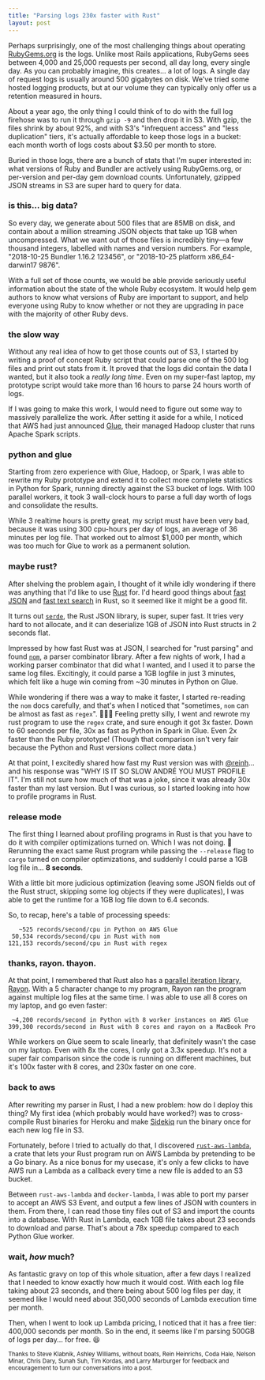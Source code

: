 ```yaml
---
title: "Parsing logs 230x faster with Rust"
layout: post
---
```

Perhaps surprisingly, one of the most challenging things about operating [RubyGems.org](https://rubygems.org) is the logs. Unlike most Rails applications, RubyGems sees between 4,000 and 25,000 requests per second, all day long, every single day. As you can probably imagine, this creates... a lot of logs. A single day of request logs is usually around 500 gigabytes on disk. We've tried some hosted logging products, but at our volume they can typically only offer us a retention measured in hours.

About a year ago, the only thing I could think of to do with the full log firehose was to run it through `gzip -9` and then drop it in S3. With gzip, the files shrink by about 92%, and with S3's "infrequent access" and "less duplication" tiers, it's actually affordable to keep those logs in a bucket: each month worth of logs costs about $3.50 per month to store.

Buried in those logs, there are a bunch of stats that I'm super interested in: what versions of Ruby and Bundler are actively using RubyGems.org, or per-version and per-day gem download counts. Unfortunately, gzipped JSON streams in S3 are super hard to query for data.

### is this... big data?

So every day, we generate about 500 files that are 85MB on disk, and contain about a million streaming JSON objects that take up 1GB when uncompressed. What we want out of those files is incredibly tiny—a few thousand integers, labelled with names and version numbers. For example, "2018-10-25 Bundler 1.16.2 123456", or "2018-10-25 platform x86\_64-darwin17 9876".

With a full set of those counts, we would be able provide seriously useful information about the state of the whole Ruby ecosystem. It would help gem authors to know what versions of Ruby are important to support, and help everyone using Ruby to know whether or not they are upgrading in pace with the majority of other Ruby devs.

### the slow way

Without any real idea of how to get those counts out of S3, I started by writing a proof of concept Ruby script that could parse one of the 500 log files and print out stats from it. It proved that the logs did contain the data I wanted, but it also took a _really long time_. Even on my super-fast laptop, my prototype script would take more than 16 hours to parse 24 hours worth of logs.

If I was going to make this work, I would need to figure out some way to massively parallelize the work. After setting it aside for a while, I noticed that AWS had just announced [Glue](TODO), their managed Hadoop cluster that runs Apache Spark scripts.

### python and glue

Starting from zero experience with Glue, Hadoop, or Spark, I was able to rewrite my Ruby prototype and extend it to collect more complete statistics in Python for Spark, running directly against the S3 bucket of logs. With 100 parallel workers, it took 3 wall-clock hours to parse a full day worth of logs and consolidate the results.

While 3 realtime hours is pretty great, my script must have been very bad, because it was using 300 cpu-hours per day of logs, an average of 36 minutes per log file. That worked out to almost $1,000 per month, which was too much for Glue to work as a permanent solution.

### maybe rust?

After shelving the problem again, I thought of it while idly wondering if there was anything that I'd like to use [Rust](TODO) for. I'd heard good things about [fast JSON](TODO) and [fast text search](TODO) in Rust, so it seemed like it might be a good fit.

It turns out [`serde`](TODO), the Rust JSON library, is super, super fast. It tries very hard to not allocate, and it can deserialize 1GB of JSON into Rust structs in 2 seconds flat.

Impressed by how fast Rust was at JSON, I searched for "rust parsing" and found [`nom`](TODO), a parser combinator library. After a few nights of work, I had a working parser combinator that did what I wanted, and I used it to parse the same log files. Excitingly, it could parse a 1GB logfile in just 3 minutes, which felt like a huge win coming from ~30 minutes in Python on Glue.

While wondering if there was a way to make it faster, I started re-reading the `nom` docs carefully, and that's when I noticed that "sometimes, `nom` can be almost as fast as `regex`". 🤦🏻‍♂️ Feeling pretty silly, I went and rewrote my rust program to use the `regex` crate, and sure enough it got 3x faster. Down to 60 seconds per file, 30x as fast as Python in Spark in Glue. Even 2x faster than the Ruby prototype! (Though that comparison isn't very fair because the Python and Rust versions collect more data.)

At that point, I excitedly shared how fast my Rust version was with [@reinh](TODO)... and his response was "WHY IS IT SO SLOW ANDRÉ YOU MUST PROFILE IT". I'm still not sure how much of that was a joke, since it was already 30x faster than my last version. But I was curious, so I started looking into how to profile programs in Rust.

### release mode

The first thing I learned about profiling programs in Rust is that you have to do it with compiler optimizations turned on. Which I was not doing. 🤯 Rerunning the exact same Rust program while passing the `--release` flag to `cargo` turned on compiler optimizations, and suddenly I could parse a 1GB log file in... **8 seconds**.

With a little bit more judicious optimization (leaving some JSON fields out of the Rust struct, skipping some log objects if they were duplicates), I was able to get the runtime for a 1GB log file down to 6.4 seconds.

So, to recap, here's a table of processing speeds:

```
   ~525 records/second/cpu in Python on AWS Glue
 50,534 records/second/cpu in Rust with nom
121,153 records/second/cpu in Rust with regex
```

### thanks, rayon. thayon.

At that point, I remembered that Rust also has a [parallel iteration library, Rayon](TODO). With a 5 character change to my program, Rayon ran the program against multiple log files at the same time. I was able to use all 8 cores on my laptop, and go even faster:

```
 ~4,200 records/second in Python with 8 worker instances on AWS Glue
399,300 records/second in Rust with 8 cores and rayon on a MacBook Pro
```

While workers on Glue seem to scale linearly, that definitely wasn't the case on my laptop. Even with 8x the cores, I only got a 3.3x speedup. It's not a super fair comparison since the code is running on different machines, but it's 100x faster with 8 cores, and 230x faster on one core.

### back to aws

After rewriting my parser in Rust, I had a new problem: how do I deploy this thing? My first idea (which probably would have worked?) was to cross-compile Rust binaries for Heroku and make [Sidekiq](TODO) run the binary once for each new log file in S3.

Fortunately, before I tried to actually do that, I discovered [`rust-aws-lambda`](https://github.com/srijs/rust-aws-lambda), a crate that lets your Rust program run on AWS Lambda by pretending to be a Go binary. As a nice bonus for my usecase, it's only a few clicks to have AWS run a Lambda as a callback every time a new file is added to an S3 bucket.

Between `rust-aws-lambda` and  `docker-lambda`, I was able to port my parser to accept an AWS S3 Event, and output a few lines of JSON with counters in them. From there, I can read those tiny files out of S3 and import the counts into a database. With Rust in Lambda, each 1GB file takes about 23 seconds to download and parse. That's about a 78x speedup compared to each Python Glue worker.

### wait, _how_ much?

As fantastic gravy on top of this whole situation, after a few days I realized that I needed to know exactly how much it would cost. With each log file taking about 23 seconds, and there being about 500 log files per day, it seemed like I would need about 350,000 seconds of Lambda execution time per month.

Then, when I went to look up Lambda pricing, I noticed that it has a free tier: 400,000 seconds per month. So in the end, it seems like I'm parsing 500GB of logs per day... for free. 😆

<small>Thanks to Steve Klabnik, Ashley Williams, without boats, Rein Heinrichs, Coda Hale, Nelson Minar, Chris Dary, Sunah Suh, Tim Kordas, and Larry Marburger for feedback and encouragement to turn our conversations into a post.</small>
